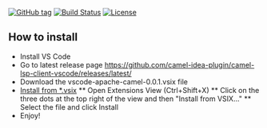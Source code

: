 [![GitHub tag](https://img.shields.io/github/tag/camel-idea-plugin/camel-lsp-client-vscode.svg?style=plastic)]()
[![Build Status](https://travis-ci.org/camel-idea-plugin/camel-lsp-client-vscode.svg?branch=master)](https://travis-ci.org/camel-idea-plugin/camel-lsp-client-vscode)
[![License](https://img.shields.io/badge/license-Apache%202-blue.svg)]()


How to install
--------------

* Install VS Code
* Go to latest release page https://github.com/camel-idea-plugin/camel-lsp-client-vscode/releases/latest/
* Download the vscode-apache-camel-0.0.1.vsix file 
* [Install from *.vsix](https://code.visualstudio.com/docs/editor/extension-gallery#_install-from-a-vsix)
** Open Extensions View (Ctrl+Shift+X)
** Click on the three dots at the top right of the view and then "Install from VSIX..."
** Select the file and click Install
* Enjoy!
